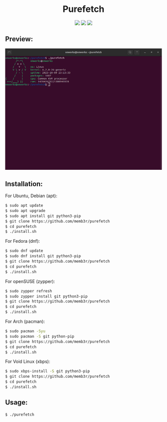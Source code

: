 <h1 align="center">Purefetch</h1>
<p align="center">
  <img src="https://img.shields.io/github/repo-size/memb3r/purefetch"> <img src="https://img.shields.io/github/stars/memb3r/purefetch?color=yellow"> <img src="https://img.shields.io/github/languages/top/memb3r/purefetch?color=green">
</p>

<h2>Preview: </h2>
<img src="screen.png">

<h2>Installation: </h2>

<p>For Ubuntu, Debian (apt):</p>

```bash
$ sudo apt update
$ sudo apt upgrade
$ sudo apt install git python3-pip
$ git clone https://github.com/memb3r/purefetch
$ cd purefetch
$ ./install.sh
```

<p>For Fedora (dnf):</p>

```bash
$ sudo dnf update
$ sudo dnf install git python3-pip
$ git clone https://github.com/memb3r/purefetch
$ cd purefetch
$ ./install.sh
```

<p>For openSUSE (zypper):</p>

```bash
$ sudo zypper refresh
$ sudo zypper install git python3-pip
$ git clone https://github.com/memb3r/purefetch
$ cd purefetch
$ ./install.sh
```

<p>For Arch (pacman):</p>

```bash
$ sudo pacman -Syu
$ sudo pacman -S git python-pip
$ git clone https://github.com/memb3r/purefetch
$ cd purefetch
$ ./install.sh
```

<p>For Void Linux (xbps):</p>

```bash
$ sudo xbps-install -S git python3-pip
$ git clone https://github.com/memb3r/purefetch
$ cd purefetch
$ ./install.sh
```

<h2>Usage:</h2>

```bash
$ ./purefetch
```
